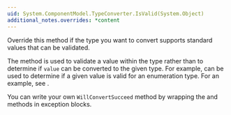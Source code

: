 ```yaml
---
uid: System.ComponentModel.TypeConverter.IsValid(System.Object)
additional_notes.overrides: *content
---
```


<p>Override this method if the type you want to convert supports standard values that can be validated.  
  
 The <xref href="System.ComponentModel.TypeConverter.IsValid(System.Object)"></xref> method is used to validate a value within the type rather than to determine if <code>value</code> can be converted to the given type. For example, <xref href="System.ComponentModel.TypeConverter.IsValid(System.Object)"></xref> can be used to determine if a given value is valid for an enumeration type. For an example, see <xref href="System.ComponentModel.EnumConverter"></xref>.  
  
 You can write your own <code>WillConvertSucceed</code> method by wrapping the <xref href="erload:System.ComponentModel.TypeConverter.ConvertTo"></xref> and <xref href="erload:System.ComponentModel.TypeConverter.ConvertFrom"></xref> methods in exception blocks.</p>


